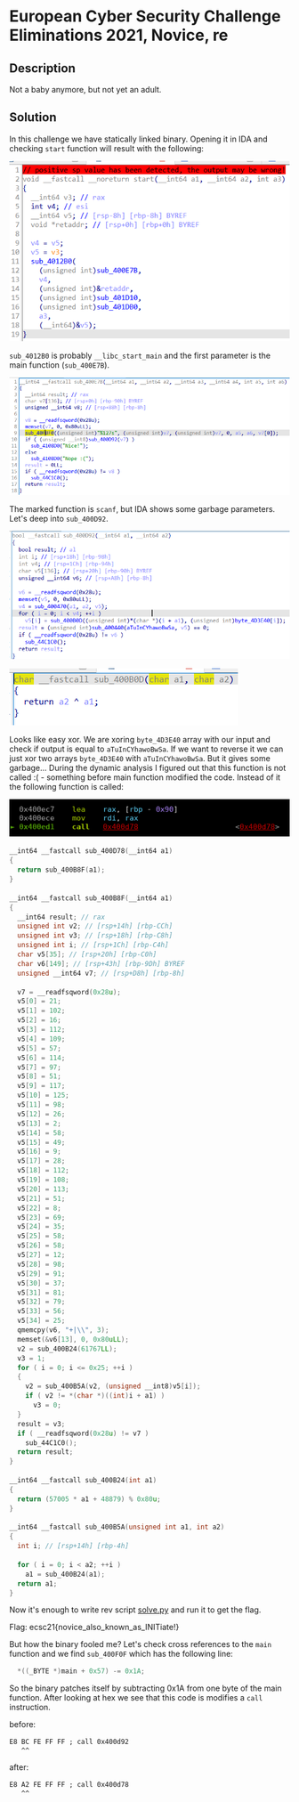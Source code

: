 # European Cyber Security Challenge Eliminations 2021, Novice, re

## Description
Not a baby anymore, but not yet an adult.

## Solution
In this challenge we have statically linked binary. Opening it in IDA and checking `start` function will result with the following:

![init](img/init.png)

`sub_4012B0` is probably `__libc_start_main` and the first parameter is the main function (`sub_400E7B`).

![init2](img/init2.png)

The marked function is `scanf`, but IDA shows some garbage parameters. Let's deep into `sub_400D92`.

![init3](img/init3.png)

![init4](img/init4.png)

Looks like easy xor. We are xoring `byte_4D3E40` array with our input and check if output is equal to `aTuInCYhawoBwSa`. If we want to reverse it we can just xor two arrays `byte_4D3E40` with `aTuInCYhawoBwSa`. But it gives some garbage... During the dynamic analysis I figured out that this function is not called :( - something before main function modified the code. Instead of it the following function is called:

![dbg1](img/dbg1.png)


```c
__int64 __fastcall sub_400D78(__int64 a1)
{
  return sub_400B8F(a1);
}

__int64 __fastcall sub_400B8F(__int64 a1)
{
  __int64 result; // rax
  unsigned int v2; // [rsp+14h] [rbp-CCh]
  unsigned int v3; // [rsp+18h] [rbp-C8h]
  unsigned int i; // [rsp+1Ch] [rbp-C4h]
  char v5[35]; // [rsp+20h] [rbp-C0h]
  char v6[149]; // [rsp+43h] [rbp-9Dh] BYREF
  unsigned __int64 v7; // [rsp+D8h] [rbp-8h]

  v7 = __readfsqword(0x28u);
  v5[0] = 21;
  v5[1] = 102;
  v5[2] = 16;
  v5[3] = 112;
  v5[4] = 109;
  v5[5] = 57;
  v5[6] = 114;
  v5[7] = 97;
  v5[8] = 51;
  v5[9] = 117;
  v5[10] = 125;
  v5[11] = 98;
  v5[12] = 26;
  v5[13] = 2;
  v5[14] = 58;
  v5[15] = 49;
  v5[16] = 9;
  v5[17] = 28;
  v5[18] = 112;
  v5[19] = 108;
  v5[20] = 113;
  v5[21] = 51;
  v5[22] = 8;
  v5[23] = 69;
  v5[24] = 35;
  v5[25] = 58;
  v5[26] = 58;
  v5[27] = 12;
  v5[28] = 98;
  v5[29] = 91;
  v5[30] = 37;
  v5[31] = 81;
  v5[32] = 79;
  v5[33] = 56;
  v5[34] = 25;
  qmemcpy(v6, "+|\\", 3);
  memset(&v6[13], 0, 0x80uLL);
  v2 = sub_400B24(61767LL);
  v3 = 1;
  for ( i = 0; i <= 0x25; ++i )
  {
    v2 = sub_400B5A(v2, (unsigned __int8)v5[i]);
    if ( v2 != *(char *)((int)i + a1) )
      v3 = 0;
  }
  result = v3;
  if ( __readfsqword(0x28u) != v7 )
    sub_44C1C0();
  return result;
}

__int64 __fastcall sub_400B24(int a1)
{
  return (57005 * a1 + 48879) % 0x80u;
}

__int64 __fastcall sub_400B5A(unsigned int a1, int a2)
{
  int i; // [rsp+14h] [rbp-4h]

  for ( i = 0; i < a2; ++i )
    a1 = sub_400B24(a1);
  return a1;
}
```

Now it's enough to write rev script [solve.py](./solve.py) and run it to get the flag.

Flag: ecsc21{novice_also_known_as_INITiate!}

But how the binary fooled me? Let's check cross references to the `main` function and we find `sub_400F0F` which has the following line:

```c
  *((_BYTE *)main + 0x57) -= 0x1A;
```

So the binary patches itself by subtracting 0x1A from one byte of the main function. After looking at hex we see that this code is modifies a `call` instruction.


before:
```
E8 BC FE FF FF ; call 0x400d92
   ^^
```

after:
```
E8 A2 FE FF FF ; call 0x400d78
   ^^
```

